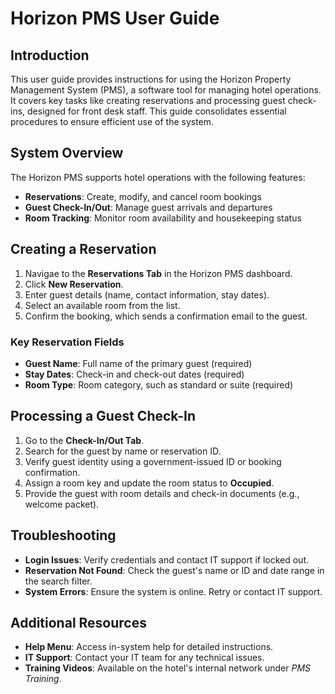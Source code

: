 # Horizon PMS User Guide

## Introduction

This user guide provides instructions for using the Horizon Property Management System (PMS), a software tool for managing hotel operations. It covers key tasks like creating reservations and processing guest check-ins, designed for front desk staff. This guide consolidates essential procedures to ensure efficient use of the system.

## System Overview
The Horizon PMS supports hotel operations with the following features:
- **Reservations**: Create, modify, and cancel room bookings
- **Guest Check-In/Out**: Manage guest arrivals and departures
- **Room Tracking**: Monitor room availability and housekeeping status

## Creating a Reservation

1. Navigae to the **Reservations Tab** in the Horizon PMS dashboard.
2. Click **New Reservation**.
3. Enter guest details (name, contact information, stay dates).
4. Select an available room from the list.
5. Confirm the booking, which sends a confirmation email to the guest.

### Key Reservation Fields

- **Guest Name**: Full name of the primary guest (required)
- **Stay Dates**: Check-in and check-out dates (required)
- **Room Type**: Room category, such as standard or suite (required)

## Processing a Guest Check-In
1. Go to the **Check-In/Out Tab**.
2. Search for the guest by name or reservation ID.
3. Verify guest identity using a government-issued ID or booking confirmation.
4. Assign a room key and update the room status to **Occupied**.
5. Provide the guest with room details and check-in documents (e.g., welcome packet).

## Troubleshooting

- **Login Issues**: Verify credentials and contact IT support if locked out.
- **Reservation Not Found**: Check the guest's name or ID and date range in the search filter.
- **System Errors**: Ensure the system is online. Retry or contact IT support.

## Additional Resources

- **Help Menu**: Access in-system help for detailed instructions.
- **IT Support**: Contact your IT team for any technical issues.
- **Training Videos**: Available on the hotel's internal network under *PMS Training*.

